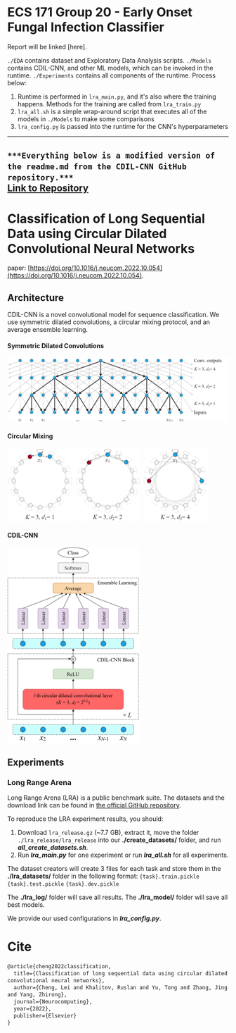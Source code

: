 # ECS 171 Group 20 - Early Onset Fungal Infection Classifier 

Report will be linked [here].

`./EDA` contains dataset and Exploratory Data Analysis scripts. 
`./Models` contains CDIL-CNN, and other ML models, which can be invoked in the runtime.
`./Experiments` contains all components of the runtime. Process below:
1) Runtime is performed in `lra_main.py`, and it's also where the training happens. Methods for the training are called from `lra_train.py` 
2) `lra_all.sh` is a simple wrap-around script that executes all of the models in `./Models` to make some comparisons
3) `lra_config.py` is passed into the runtime for the CNN's hyperparameters

---
`***Everything below is a modified version of the readme.md from the CDIL-CNN GitHub repository.***`  
[Link to Repository](https://github.com/LeiCheng-no/CDIL-CNN/)
---

# Classification of Long Sequential Data using Circular Dilated Convolutional Neural Networks

paper: [https://doi.org/10.1016/j.neucom.2022.10.054](https://doi.org/10.1016/j.neucom.2022.10.054). 

## **Architecture**
CDIL-CNN is a novel convolutional model for sequence classification. We use symmetric dilated convolutions, a circular mixing protocol, and an average ensemble learning.

#### Symmetric Dilated Convolutions
<p align="left">
<img src="Misc/dil.png" width="600">
</p>


#### Circular Mixing
<p align="left">
<img src="Misc/cir1.png" width="150">
<img src="Misc/cir2.png" width="150">
<img src="Misc/cir3.png" width="150">
</p>


#### CDIL-CNN
<p align="left">
<img src="Misc/cdil.png" width="300">
</p>




## **Experiments**

### Long Range Arena
Long Range Arena (LRA) is a public benchmark suite. The datasets and the download link can be found in [the official GitHub repository](https://github.com/google-research/long-range-arena). 

To reproduce the LRA experiment results, you should:
1. Download `lra_release.gz` (~7.7 GB), extract it, move the folder `./lra_release/lra_release` into our **./create_datasets/** folder, and run ***all_create_datasets.sh***. 
2. Run ***lra_main.py*** for one experiment or run ***lra_all.sh*** for all experiments.

The dataset creators will create 3 files for each task and store them in the **./lra_datasets/** folder in the following format:
`{task}.train.pickle`
`{task}.test.pickle`
`{task}.dev.pickle`

The **./lra_log/** folder will save all results.
The **./lra_model/** folder will save all best models.

We provide our used configurations in ***lra_config.py***.

# **Cite**
```
@article{cheng2022classification,
  title={Classification of long sequential data using circular dilated convolutional neural networks},
  author={Cheng, Lei and Khalitov, Ruslan and Yu, Tong and Zhang, Jing and Yang, Zhirong},
  journal={Neurocomputing},
  year={2022},
  publisher={Elsevier}
}
```

